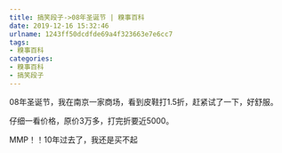 ```yaml
---
title: 搞笑段子->08年圣诞节 | 糗事百科
date: 2019-12-16 15:32:46
urlname: 1243ff50dcdfde69a4f323663e7e6cc7
tags: 
- 糗事百科
categories:
- 糗事百科
- 搞笑段子
---
```

08年圣诞节，我在南京一家商场，看到皮鞋打1.5折，赶紧试了一下，好舒服。

仔细一看价格，原价3万多，打完折要近5000。

MMP！！10年过去了，我还是买不起



